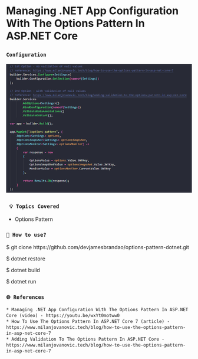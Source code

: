 # Managing .NET App Configuration With The Options Pattern In ASP.NET Core

### ` Configuration `
<p align="center">
    <img src="/Img/configuration.png" alt="Pattern setup" title="Pattern setup">
</p> 

### ` 💡 Topics Covered`
* Options Pattern

### `🔎 How to use?`

<p>$ git clone https://github.com/devjamesbrandao/options-pattern-dotnet.git</p>

<p>$ dotnet restore</p>

<p>$ dotnet build</p>

<p>$ dotnet run</p>

### `🌐 References`
    * Managing .NET App Configuration With The Options Pattern In ASP.NET Core (video) - https://youtu.be/wxYt0motww0
    * How To Use The Options Pattern In ASP.NET Core 7 (article) - https://www.milanjovanovic.tech/blog/how-to-use-the-options-pattern-in-asp-net-core-7
    * Adding Validation To The Options Pattern In ASP.NET Core - https://www.milanjovanovic.tech/blog/how-to-use-the-options-pattern-in-asp-net-core-7

